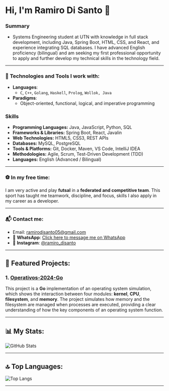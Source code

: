 # Hi, I'm Ramiro Di Santo 👋

### Summary

- Systems Engineering student at UTN with knowledge in full stack development, including Java, Spring Boot, HTML, CSS, and React, and experience integrating SQL databases. I have advanced English proficiency (bilingual) and am seeking my first professional opportunity to apply and further develop my technical skills in the technology field.
---

### 🔧 **Technologies and Tools I work with**:

- **Languages**: 
  - `C`, `C++`, `Golang`, `Haskell`, `Prolog`, `Wollok, Java`
- **Paradigms**: 
  - Object-oriented, functional, logical, and imperative programming

### Skills

- **Programming Languages:** Java, JavaScript, Python, SQL
- **Frameworks & Libraries:** Spring Boot, React, Javalin
- **Web Technologies:** HTML5, CSS3, REST APIs
- **Databases:** MySQL, PostgreSQL
- **Tools & Platforms:** Git, Docker, Maven, VS Code, IntelliJ IDEA
- **Methodologies:** Agile, Scrum, Test-Driven Development (TDD)
- **Languages:** English (Advanced / Bilingual)

---

### ⚽ **In my free time**:
I am very active and play **futsal** in a **federated and competitive team**. This sport has taught me teamwork, discipline, and focus, skills I also apply in my career as a developer.

---

### 📬 **Contact me**:

- Email: [ramirodisanto05@gmail.com](mailto:ramirodisanto05@gmail.com)
- 📱 **WhatsApp**: [Click here to message me on WhatsApp](https://wa.me/+5491134752367)  
- 📸 **Instagram**: [@ramiro_disanto](https://www.instagram.com/ramidisanto)

---

## 🚀 **Featured Projects**:

### 1. [Operativos-2024-Go](https://github.com/ramidisanto/tp-operativos-go)
This project is a **Go** implementation of an operating system simulation, which shows the interaction between four modules: **kernel**, **CPU**, **filesystem**, and **memory**. The project simulates how memory and the filesystem are managed when processes are executed, providing a clear understanding of how the key components of an operating system function.

---

## 📊 **My Stats**:

![GitHub Stats](https://github-readme-stats.vercel.app/api?username=ramidisanto&show_icons=true&hide_title=true)

---

## 🔝 **Top Languages**:

![Top Langs](https://github-readme-stats.vercel.app/api/top-langs/?username=ramidisanto&layout=compact)

---

